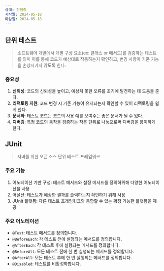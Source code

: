 ```yaml
---
상태: 진행중
시작일: 2024-05-18
마감일: 2024-05-18
---
```

## 단위 테스트
> 소프트웨어 개발에서 개별 구성 요소(ex: 클래스 or 메서드)를 검증하는 테스트를 의미
> 이를 통해 코드가 예상대로 작동하는지 확인하고, 변경 사항이 기존 기능을 손상시키지 않도록 한다.

### 중요성
1. **신뢰성**: 코드의 신뢰성을 높이고, 예상치 못한 오류를 조기에 발견하는 데 도움을 준다.
2. **리팩토링 지원**: 코드 변경 시 기존 기능이 유지되는지 확인할 수 있어 리팩토링을 쉽게 한다.
3. **문서화**: 테스트 코드는 코드의 사용 예를 보여주는 좋은 문서가 될 수 있다.
4. **디버깅**: 특정 코드의 동작을 검증하는 작은 단위로 나눔으로써 디버깅을 용이하게 한다.

## JUnit
>  자바를 위한 오픈 소스 단위 테스트 프레임워크

### 주요 기능 
1. 어노테이션 기반 구성: 테스트 메서드와 설정 메서드를 정의하위해 다양한 어노테이션을 사용
2. 어셜션: 테스트가 예상한 결과를 출력하는지 확인하기 위해 사용
3. JUnit 플랫폼: 다른 테스트 프레임워크와 통합할 수 있는 확장 가능한 플랫폼을 제공

### 주요 어노테이션
- `@Test`: 테스트 메서드를 정의합니다.
- `@BeforeEach`: 각 테스트 전에 실행되는 메서드를 정의합니다.
- `@AfterEach`: 각 테스트 후에 실행되는 메서드를 정의합니다.
- `@BeforeAll`: 모든 테스트 전에 한 번 실행되는 메서드를 정의합니다.
- `@AfterAll`: 모든 테스트 후에 한 번 실행되는 메서드를 정의합니다.
- `@Disabled`: 테스트를 비활성화합니다.
